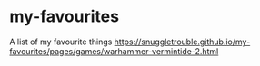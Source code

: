 # my-favourites
A list of my favourite things
https://snuggletrouble.github.io/my-favourites/pages/games/warhammer-vermintide-2.html
